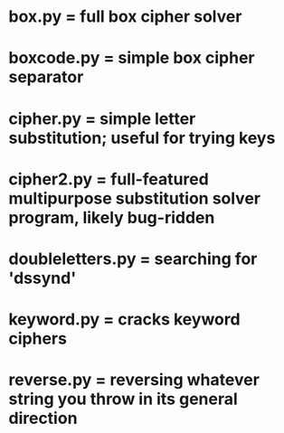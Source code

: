 # box.py = full box cipher solver
# boxcode.py = simple box cipher separator
# cipher.py  = simple letter substitution; useful for trying keys
# cipher2.py = full-featured multipurpose substitution solver program, likely bug-ridden
# doubleletters.py = searching for 'dssynd'
# keyword.py = cracks keyword ciphers
# reverse.py = reversing whatever string you throw in its general direction
